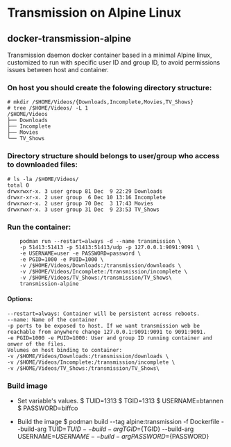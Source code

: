 # Transmission on Alpine Linux
## docker-transmission-alpine
Transmission daemon docker container based in a minimal Alpine linux, customized to run with specific user ID and group ID, to avoid permissions issues between host and container.

### On host you should create the folowing directory structure:

```
# mkdir /$HOME/Videos/{Downloads,Incomplete,Movies,TV_Shows}
# tree /$HOME/Videos/ -L 1
/$HOME/Videos
├── Downloads
├── Incomplete
├── Movies
└── TV_Shows
```
### Directory structure should belongs to user/group who access to downloaded files:

```
# ls -la /$HOME/Videos/
total 0
drwxrwxr-x. 3 user group 81 Dec  9 22:29 Downloads
drwxr-xr-x. 2 user group  6 Dec 10 13:16 Incomplete
drwxrwxr-x. 2 user group 70 Dec  3 17:43 Movies
drwxrwxr-x. 3 user group 31 Dec  9 23:53 TV_Shows

```

### Run the container:

```
    podman run --restart=always -d --name transmission \
    -p 51413:51413 -p 51413:51413/udp -p 127.0.0.1:9091:9091 \
    -e USERNAME=user -e PASSWORD=password \
    -e PGID=1000 -e PUID=1000 \
    -v /$HOME/Videos/Downloads:/transmission/downloads \
    -v /$HOME/Videos/Incomplete:/transmission/incomplete \
    -v /$HOME/Videos/TV_Shows:/transmission/TV_Shows\
    transmission-alpine

```
#### Options:

```
--restart=always: Container will be persistent across reboots.
--name: Name of the container
-p ports to be exposed to host. If we want transmission web be reachable from anywhere change 127.0.0.1:9091:9091 to 9091:9091.
-e PGID=1000 -e PUID=1000: User and group ID running container and onwer of the files.
Volumes on host binding to container:
-v /$HOME/Videos/Downloads:/transmission/downloads \
-v /$HOME/Videos/Incomplete:/transmission/incomplete \
-v /$HOME/Videos/TV_Shows:/transmission/TV_Shows\

```

### Build image

- Set variable's values.
$ TUID=1313
$ TGID=1313
$ USERNAME=btannen
$ PASSWORD=biffco

- Build the image
$ podman build --tag alpine:transmission -f Dockerfile --build-arg TUID=${TUID} --build-arg TGID=${TGID} --build-arg USERNAME=${USERNAME} --build-arg PASSWORD=${PASSWORD}

